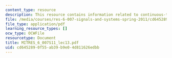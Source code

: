 ```yaml
---
content_type: resource
description: This resource contains information related to continuous-time modulation.
file: /media/courses/res-6-007-signals-and-systems-spring-2011/cd6452890f55ab39b9e04d811626edbb_MITRES_6_007S11_lec13.pdf
file_type: application/pdf
learning_resource_types: []
ocw_type: OCWFile
resourcetype: Document
title: MITRES_6_007S11_lec13.pdf
uid: cd645289-0f55-ab39-b9e0-4d811626edbb
---
```

